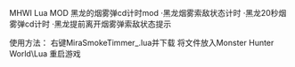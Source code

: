 MHWI Lua MOD
黑龙的烟雾弹cd计时mod
  ·黑龙烟雾索敌状态计时
  ·黑龙20秒烟雾弹cd计时
  ·黑龙提前离开烟雾弹索敌状态提示

使用方法：
  右键MiraSmokeTimmer_.lua并下载
  将文件放入Monster Hunter World\Lua
  重启游戏
